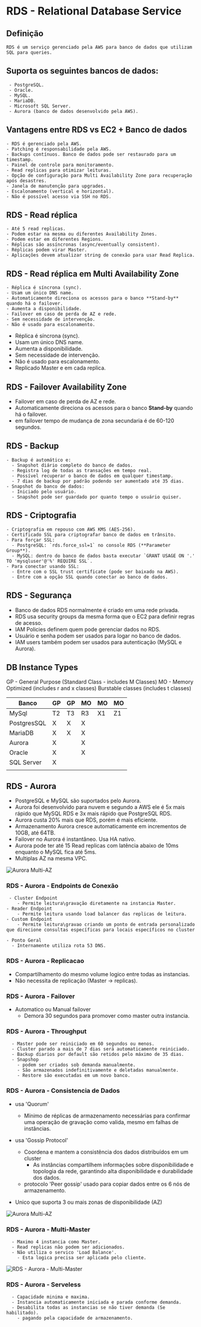 # RDS - Relational Database Service

## Definição
    RDS é um serviço gerenciado pela AWS para banco de dados que utilizam SQL para queries.

## Suporta os seguintes bancos de dados:
     - PostgreSQL.
     - Oracle.
     - MySQL.
     - MariaDB.
     - Microsoft SQL Server.
     - Aurora (banco de dados desenvolvido pela AWS).  

## Vantagens entre RDS vs EC2 + Banco de dados
    - RDS é gerenciado pela AWS.
    - Patching é responsabilidade pela AWS.
    - Backups contínuos. Banco de dados pode ser restaurado para um timestamp.
    - Painel de controle para monitoramento.
    - Read replicas para otimizar leituras.
    - Opção de configuração para Multi Availability Zone para recuperação após desastres.
    - Janela de manutenção para upgrades.
    - Escalonamento (vertical e horizontal).
    - Não é possível acesso via SSH no RDS.

## RDS - Read réplica
    - Até 5 read replicas.
    - Podem estar na mesma ou diferentes Availability Zones.
    - Podem estar em diferentes Regions.
    - Réplicas são assíncronas (async/eventually consistent).
    - Réplicas podem virar Master.
    - Aplicações devem atualizar string de conexão para usar Read Replica.

## RDS - Read réplica em Multi Availability Zone
    - Réplica é síncrona (sync).
    - Usam um único DNS name.
    - Automaticamente direciona os acessos para o banco **Stand-by** quando há o failover.
    - Aumenta a disponibilidade.
    - Failover em caso de perda de AZ e rede.
    - Sem necessidade de intervenção.
    - Não é usado para escalonamento.

- Réplica é síncrona (sync).
- Usam um único DNS name.
- Aumenta a disponibilidade.
- Sem necessidade de intervenção.
- Não é usado para escalonamento.
- Replicado Master e em cada replica.

## RDS - Failover Availability Zone
- Failover em caso de perda de AZ e rede.
- Automaticamente direciona os acessos para o banco **Stand-by** quando há o failover.
- em failover tempo de mudança de zona secundaria é de 60-120 segundos.

## RDS - Backup

    - Backup é automático e:
      - Snapshot diário completo do banco de dados.
      - Registra log de todas as transações em tempo real.
      - Possível recuperar o banco de dados em qualquer timestamp.
      - 7 dias de backup por padrão podendo ser aumentado até 35 dias.
    - Snapshot do banco de dados:
      - Iniciado pelo usuário.
      - Snapshot pode ser guardado por quanto tempo o usuário quiser.

## RDS - Criptografia

    - Criptografia em repouso com AWS KMS (AES-256).
    - Certificado SSL para criptografar banco de dados em trânsito.
    - Para forçar SSL:
      - PostgreSQL: `rds.force_ssl=1` no console RDS (**Parameter Group**).
      - MySQL: dentro do banco de dados basta executar `GRANT USAGE ON '.' TO 'mysqluser'@'%' REQUIRE SSL`.
    - Para conectar usando SSL:
      - Entre com o SSL trust certificate (pode ser baixado na AWS).
      - Entre com a opção SSL quando conectar ao banco de dados.

## RDS - Segurança

- Banco de dados RDS normalmente é criado em uma rede privada.
- RDS usa security groups da mesma forma que o EC2 para definir regras de acesso.
- IAM Policies definem quem pode gerenciar dados no RDS.
- Usuário e senha podem ser usados para logar no banco de dados.
- IAM users também podem ser usados para autenticação (MySQL e Aurora).

## DB Instance Types

GP - General Purpose (Standard Class - includes M Classes)
MO - Memory Optimized (includes r and x classes)
Burstable classes (includes t classes)


| Banco       | GP  | GP  | MO  | MO  | MO  |
| ----------- | --- | --- | --- | --- | --- |
| MySql       | T2  | T3  | R3  | X1  | Z1  |
| PostgresSQL | X   | X   | X   |     |     |
| MariaDB     | X   | X   | X   |     |     |
| Aurora      | X   |     | X   |     |     |
| Oracle      | X   |     | X   |     |     |
| SQL Server  | X   |     |     |     |     |
|             |     |     |     |     |     |


## RDS - Aurora

- PostgreSQL e MySQL são suportados pelo Aurora. 
- Aurora foi desenvolvido para nuvem e segundo a AWS ele é 5x mais rápido que MySQL RDS e 3x mais rápido que PostgreSQL RDS.
- Aurora custa 20% mais que RDS, porém é mais eficiente.
- Armazenamento Aurora cresce automaticamente em incrementos de 10GB, até 64TB.
- Failover no Aurora é instantâneo. Usa HA nativo.
- Aurora pode ter até 15 Read replicas com latência abaixo de 10ms enquanto o MySQL fica até 5ms.
- Multiplas AZ na mesma VPC.

![Aurora Multi-AZ](/docs/assets/AuroraMulti-AZ.png)

### RDS - Aurora - Endpoints de Conexão
     - Cluster Endpoint
        - Permite leitura\gravação diretamente na instancia Master.
    - Reader Endpoint
        - Permite leitura usando load balancer das replicas de leitura.
    - Custom Endpoint
        - Permite leitura\gravao criando um ponto de entrada personalizado que direcione consultas específicas para locais específicos no cluster

    - Ponto Geral
      - Internamente utiliza rota 53 DNS.

### RDS - Aurora - Replicacao
- Compartilhamento do mesmo volume logico entre todas as instancias.
- Não necessita de replicação (Master -> replicas).

### RDS - Aurora - Failover
- Automatico ou Manual failover 
   - Demora 30 segundos para promover como master outra instancia.

### RDS - Aurora - Throughput
      - Master pode ser reiniciado em 60 segundos ou menos.
      - Cluster parado a mais de 7 dias será automaticamente reiniciado.
      - Backup diarios por default são retidos pelo máximo de 35 dias.
      - Snapshop 
        - podem ser criados sob demanda manualmente.
        - São armazenados indefinitivamente e deletadas manualmente.
        - Restore são executadas em um novo banco.

### RDS - Aurora - Consistencia de Dados
- usa 'Quorum'
   - Mínimo de réplicas de armazenamento necessárias para confirmar uma operação de gravação como valida, mesmo em falhas de instâncias.

- usa 'Gossip Protocol' 
   - Coordena e mantem a consistência dos dados distribuídos em um cluster
     - As instâncias compartilhem informações sobre disponibilidade e topologia da rede, garantindo alta disponibilidade e durabilidade dos dados.
   - protocolo 'Peer gossip' usado para copiar dados entre os 6 nós de armazenamento. 

- Unico que suporta 3 ou mais zonas de disponibilidade (AZ)

![Aurora Multi-AZ](/docs/assets/AuroraDataConsistency.png)

### RDS - Aurora - Multi-Master

      - Maximo 4 instancia como Master.
      - Read replicas não podem ser adicionados.
      - Não utiliza o servico 'Load Balance'.
        - Esta logica precisa ser aplicada pelo cliente.
      
![RDS - Aurora - Multi-Master](/docs/assets/RDS_AuroraMultiMaster.png)


### RDS - Aurora - Serveless
      - Capacidade minima e maxima.
      - Instancia automaticamente iniciada e parada conforme demanda.
      - Desabilita todas as instancias se não tiver demanda (Se habilitado).
        - pagando pela capacidade de armazenamento.
